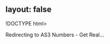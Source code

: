 layout: false
---
!DOCTYPE html>
<html>
	<head>
		<title>Redirecting to AS3 Numbers - Get Real</title>
  		<link rel="canonical" href="http://improve.dk/as3-numbers-get-real/"/>
		<meta http-equiv="content-type" content="text/html; charset=utf-8" />
		<meta http-equiv="refresh" content="0;url=http://improve.dk/as3-numbers-get-real/" />
	</head>
	<body>
		Redirecting to AS3 Numbers - Get Real...
	</body>
</html>
